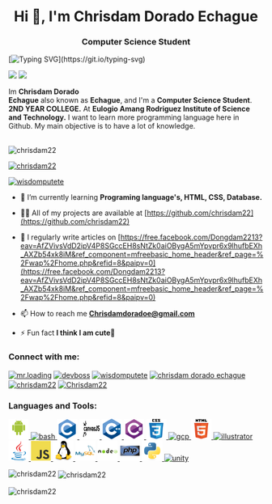
<h1 align="center">Hi 👋, I'm Chrisdam Dorado Echague</h1>
<h3 align="center">Computer Science Student</h3>
 
[![Typing SVG](https://readme-typing-svg.herokuapp.com?color=%2349F707&lines=I'm+Chrisdam+Echague+22+years+old;+Bachelor+Of+Science+And+Technology;Someday+I+Become+Professional+Programmer;)](https://git.io/typing-svg)  

[![](https://img.shields.io/badge/Gmail-Echague.c.bscs@gmail.com-red)](mailto:Echague.c.bscs@gmail.com) ![](https://img.shields.io/badge/Linkedin-Chrisdam%20Dorado%20Echague-blue) 

Im **Chrisdam Dorado Echague** also known as **Echague**, and I'm a **Computer Science Student**. **2ND YEAR COLLEGE.**
At **Eulogio Amang Rodriguez Institute of Science and Technology.**
I want to learn more programming language here in Github. My main objective is to have a lot of knowledge.<br><br>  
<p align="left"> <img src="https://komarev.com/ghpvc/?username=chrisdam22&label=Profile%20views&color=0e75b6&style=flat" alt="chrisdam22" /> </p>

<p align="left"> <a href="https://github.com/ryo-ma/github-profile-trophy"><img src="https://github-profile-trophy.vercel.app/?username=chrisdam22" alt="chrisdam22" /></a> </p>

<p align="left"> <a href="https://twitter.com/wisdomputete" target="blank"><img src="https://img.shields.io/twitter/follow/wisdomputete?logo=twitter&style=for-the-badge" alt="wisdomputete" /></a> </p>

- 🌱 I’m currently learning **Programing language's, HTML, CSS, Database.**

- 👨‍💻 All of my projects are available at [https://github.com/chrisdam22](https://github.com/chrisdam22)

- 📝 I regularly write articles on [https://free.facebook.com/Dongdam2213?eav=AfZVivsVdD2ipV4P8SGccEH8sNtZk0aiOBygA5mYpvpr6x9lhufbEXh_AXZb54xk8iM&ref_component=mfreebasic_home_header&ref_page=%2Fwap%2Fhome.php&refid=8&paipv=0](https://free.facebook.com/Dongdam2213?eav=AfZVivsVdD2ipV4P8SGccEH8sNtZk0aiOBygA5mYpvpr6x9lhufbEXh_AXZb54xk8iM&ref_component=mfreebasic_home_header&ref_page=%2Fwap%2Fhome.php&refid=8&paipv=0)

- 📫 How to reach me **Chrisdamdoradoe@gmail.com**

- ⚡ Fun fact **I think I am cute🤡**

<h3 align="left">Connect with me:</h3>
<p align="left">
<a href="https://codepen.io/mr.loading" target="blank"><img align="center" src="https://raw.githubusercontent.com/rahuldkjain/github-profile-readme-generator/master/src/images/icons/Social/codepen.svg" alt="mr.loading" height="30" width="40" /></a>
<a href="https://dev.to/devboss" target="blank"><img align="center" src="https://raw.githubusercontent.com/rahuldkjain/github-profile-readme-generator/master/src/images/icons/Social/devto.svg" alt="devboss" height="30" width="40" /></a>
<a href="https://twitter.com/wisdomputete" target="blank"><img align="center" src="https://raw.githubusercontent.com/rahuldkjain/github-profile-readme-generator/master/src/images/icons/Social/twitter.svg" alt="wisdomputete" height="30" width="40" /></a>
<a href="https://fb.com/chrisdam dorado echague" target="blank"><img align="center" src="https://raw.githubusercontent.com/rahuldkjain/github-profile-readme-generator/master/src/images/icons/Social/facebook.svg" alt="chrisdam dorado echague" height="30" width="40" /></a>
<a href="https://instagram.com/chrisdam22" target="blank"><img align="center" src="https://raw.githubusercontent.com/rahuldkjain/github-profile-readme-generator/master/src/images/icons/Social/instagram.svg" alt="chrisdam22" height="30" width="40" /></a>
<a href="https://discord.gg/Chrisdam22" target="blank"><img align="center" src="https://raw.githubusercontent.com/rahuldkjain/github-profile-readme-generator/master/src/images/icons/Social/discord.svg" alt="Chrisdam22" height="30" width="40" /></a>
</p>

<h3 align="left">Languages and Tools:</h3>
<p align="left"> <a href="https://developer.android.com" target="_blank" rel="noreferrer"> <img src="https://raw.githubusercontent.com/devicons/devicon/master/icons/android/android-original-wordmark.svg" alt="android" width="40" height="40"/> </a> <a href="https://www.gnu.org/software/bash/" target="_blank" rel="noreferrer"> <img src="https://www.vectorlogo.zone/logos/gnu_bash/gnu_bash-icon.svg" alt="bash" width="40" height="40"/> </a> <a href="https://www.cprogramming.com/" target="_blank" rel="noreferrer"> <img src="https://raw.githubusercontent.com/devicons/devicon/master/icons/c/c-original.svg" alt="c" width="40" height="40"/> </a> <a href="https://canvasjs.com" target="_blank" rel="noreferrer"> <img src="https://raw.githubusercontent.com/Hardik0307/Hardik0307/master/assets/canvasjs-charts.svg" alt="canvasjs" width="40" height="40"/> </a> <a href="https://www.w3schools.com/cpp/" target="_blank" rel="noreferrer"> <img src="https://raw.githubusercontent.com/devicons/devicon/master/icons/cplusplus/cplusplus-original.svg" alt="cplusplus" width="40" height="40"/> </a> <a href="https://www.w3schools.com/cs/" target="_blank" rel="noreferrer"> <img src="https://raw.githubusercontent.com/devicons/devicon/master/icons/csharp/csharp-original.svg" alt="csharp" width="40" height="40"/> </a> <a href="https://www.w3schools.com/css/" target="_blank" rel="noreferrer"> <img src="https://raw.githubusercontent.com/devicons/devicon/master/icons/css3/css3-original-wordmark.svg" alt="css3" width="40" height="40"/> </a> <a href="https://cloud.google.com" target="_blank" rel="noreferrer"> <img src="https://www.vectorlogo.zone/logos/google_cloud/google_cloud-icon.svg" alt="gcp" width="40" height="40"/> </a> <a href="https://www.w3.org/html/" target="_blank" rel="noreferrer"> <img src="https://raw.githubusercontent.com/devicons/devicon/master/icons/html5/html5-original-wordmark.svg" alt="html5" width="40" height="40"/> </a> <a href="https://www.adobe.com/in/products/illustrator.html" target="_blank" rel="noreferrer"> <img src="https://www.vectorlogo.zone/logos/adobe_illustrator/adobe_illustrator-icon.svg" alt="illustrator" width="40" height="40"/> </a> <a href="https://www.java.com" target="_blank" rel="noreferrer"> <img src="https://raw.githubusercontent.com/devicons/devicon/master/icons/java/java-original.svg" alt="java" width="40" height="40"/> </a> <a href="https://developer.mozilla.org/en-US/docs/Web/JavaScript" target="_blank" rel="noreferrer"> <img src="https://raw.githubusercontent.com/devicons/devicon/master/icons/javascript/javascript-original.svg" alt="javascript" width="40" height="40"/> </a> <a href="https://www.linux.org/" target="_blank" rel="noreferrer"> <img src="https://raw.githubusercontent.com/devicons/devicon/master/icons/linux/linux-original.svg" alt="linux" width="40" height="40"/> </a> <a href="https://www.mysql.com/" target="_blank" rel="noreferrer"> <img src="https://raw.githubusercontent.com/devicons/devicon/master/icons/mysql/mysql-original-wordmark.svg" alt="mysql" width="40" height="40"/> </a> <a href="https://nodejs.org" target="_blank" rel="noreferrer"> <img src="https://raw.githubusercontent.com/devicons/devicon/master/icons/nodejs/nodejs-original-wordmark.svg" alt="nodejs" width="40" height="40"/> </a> <a href="https://www.php.net" target="_blank" rel="noreferrer"> <img src="https://raw.githubusercontent.com/devicons/devicon/master/icons/php/php-original.svg" alt="php" width="40" height="40"/> </a> <a href="https://www.python.org" target="_blank" rel="noreferrer"> <img src="https://raw.githubusercontent.com/devicons/devicon/master/icons/python/python-original.svg" alt="python" width="40" height="40"/> </a> <a href="https://unity.com/" target="_blank" rel="noreferrer"> <img src="https://www.vectorlogo.zone/logos/unity3d/unity3d-icon.svg" alt="unity" width="40" height="40"/> </a> </p>

<p><img align="left" src="https://github-readme-stats.vercel.app/api/top-langs?username=chrisdam22&show_icons=true&locale=en&layout=compact" alt="chrisdam22" /></p>

<p>&nbsp;<img align="center" src="https://github-readme-stats.vercel.app/api?username=chrisdam22&show_icons=true&locale=en" alt="chrisdam22" /></p>

<p><img align="center" src="https://github-readme-streak-stats.herokuapp.com/?user=chrisdam22&" alt="chrisdam22" /></p>
